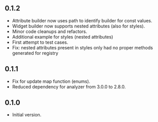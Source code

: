 ## 0.1.2

- Attribute builder now uses path to identify builder for const values.
- Widget builder now supports nested attributes (also for styles).
- Minor code cleanups and refactors.
- Additional example for styles (nested attributes)
- First attempt to test cases.
- Fix: nested attributes present in styles only had no proper methods generated for registry

## 0.1.1

- Fix for update map function (enums).
- Reduced dependency for analyzer from 3.0.0 to 2.8.0.

## 0.1.0

- Initial version.
